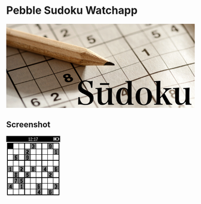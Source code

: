 # Pebble Sudoku Watchapp

![Banner](images/banner.png)

## Screenshot

![Screenshot](images/screenshot.png)

